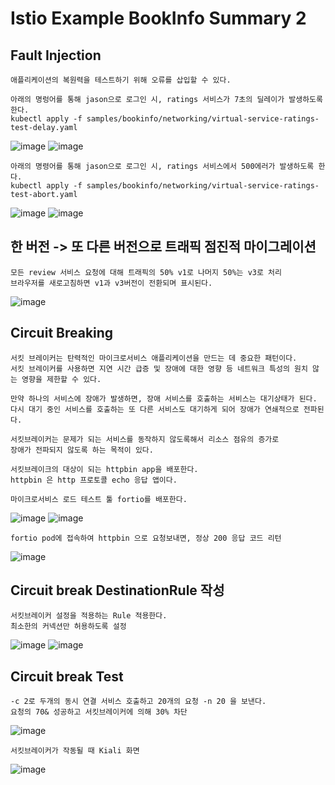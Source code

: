 # Istio Example BookInfo Summary 2

## Fault Injection
```
애플리케이션의 복원력을 테스트하기 위해 오류를 삽입할 수 있다.

아래의 명렁어를 통해 jason으로 로그인 시, ratings 서비스가 7초의 딜레이가 발생하도록 한다.
kubectl apply -f samples/bookinfo/networking/virtual-service-ratings-test-delay.yaml
```

![image](https://user-images.githubusercontent.com/50174803/140648852-34af3673-100f-4058-a084-2314c86d4dd2.png)
![image](https://user-images.githubusercontent.com/50174803/140648877-cd0a1406-bbd5-412a-8012-a21d8eabbec8.png)

```
아래의 명령어를 통해 jason으로 로그인 시, ratings 서비스에서 500에러가 발생하도록 한다.
kubectl apply -f samples/bookinfo/networking/virtual-service-ratings-test-abort.yaml
```
![image](https://user-images.githubusercontent.com/50174803/140648932-8b82c4c3-98df-4934-84f9-5514ce2550ad.png)
![image](https://user-images.githubusercontent.com/50174803/140648961-9f1921ee-28f3-4f9e-9d70-bda503e336a5.png)

## 한 버전 -> 또 다른 버전으로 트래픽 점진적 마이그레이션
```
모든 review 서비스 요청에 대해 트래픽의 50% v1로 나머지 50%는 v3로 처리
브라우저를 새로고침하면 v1과 v3버전이 전환되며 표시된다.
```
![image](https://user-images.githubusercontent.com/50174803/140649072-33ef57bf-7eb8-4472-ba28-9fa0f1db0bd8.png)

## Circuit Breaking
```
서킷 브레이커는 탄력적인 마이크로서비스 애플리케이션을 만드는 데 중요한 패턴이다.
서킷 브레이커를 사용하면 지연 시간 급증 및 장애에 대한 영향 등 네트워크 특성의 원치 않는 영향을 제한할 수 있다.

만약 하나의 서비스에 장애가 발생하면, 장애 서비스를 호출하는 서비스는 대기상태가 된다.
다시 대기 중인 서비스를 호출하는 또 다른 서비스도 대기하게 되어 장애가 연쇄적으로 전파된다.

서킷브레이커는 문제가 되는 서비스를 동작하지 않도록해서 리소스 점유의 증가로 
장애가 전파되지 않도록 하는 목적이 있다.
```

```
서킷브레이크의 대상이 되는 httpbin app을 배포한다. 
httpbin 은 http 프로토콜 echo 응답 앱이다.

마이크로서비스 로드 테스트 툴 fortio를 배포한다. 
```
![image](https://user-images.githubusercontent.com/50174803/140649447-2badbd67-5d9d-411d-ba87-6a18f3ce0f2a.png)
![image](https://user-images.githubusercontent.com/50174803/140649568-09d080ac-2e9f-428e-ac23-a58aca84b6ae.png)

```
fortio pod에 접속하여 httpbin 으로 요청보내면, 정상 200 응답 코드 리턴
```
![image](https://user-images.githubusercontent.com/50174803/140650384-c9ca4764-8bde-4a30-8174-90f4a2466a2b.png)

## Circuit break DestinationRule 작성
```
서킷브레이커 설정을 적용하는 Rule 적용한다.
최소한의 커넥션만 허용하도록 설정

```
![image](https://user-images.githubusercontent.com/50174803/140650440-4006d3b4-6bc4-4d08-a4f1-7681638f828c.png)
![image](https://user-images.githubusercontent.com/50174803/140650662-f11efaae-2b86-402e-b15c-9c1c701dfa1b.png)

## Circuit break Test
```
-c 2로 두개의 동시 연결 서비스 호출하고 20개의 요청 -n 20 을 보낸다.
요청의 70& 성공하고 서킷브레이커에 의해 30% 차단 
```
![image](https://user-images.githubusercontent.com/50174803/140650771-64fa5b7c-67f7-4ab3-9f7c-280190ce7ce4.png)

```
서킷브레이커가 작동될 때 Kiali 화면
```
![image](https://user-images.githubusercontent.com/50174803/140650877-051e97eb-baca-42fa-b1d9-7a4d528024f4.png)
